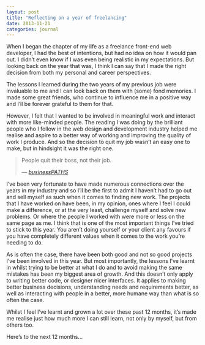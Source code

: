 ```yaml
---
layout: post
title: "Reflecting on a year of freelancing"
date: 2013-11-21
categories: journal
---
```


When I began the chapter of my life as a freelance front-end web developer, I had the best of intentions, but had no idea on how it would pan out. I didn’t even know if I was even being realistic in my expectations. But looking back on the year that was, I think I can say that I made the right decision from both my personal and career perspectives.

The lessons I learned during the two years of my previous job were invaluable to me and I can look back on them with (some)
fond memories. I made some great friends, who continue to influence me in a positive way and I’ll be forever grateful to
them for that.

However, I felt that I wanted to be involved in meaningful work and interact with more like-minded people. The reading I
was doing by the brilliant people who I follow in the web design and development industry helped me realise and aspire to
a better way of working and improving the quality of work I produce. And so the decision to quit my job wasn’t an easy one
to make, but in hindsight it was the right one.

<blockquote>
    <p>People quit their boss, not their job.</p>
    <cite>— <a href="http://businesspaths.net/Articles/12/people-quit-their-boss-not-their-job">businessPATHS</a></cite>
</blockquote>

I’ve been very fortunate to have made numerous connections over the years in my industry and so I’ll be the first to admit
I haven’t had to go out and sell myself as such when it comes to finding new work. The projects that I have worked on have
been, in my opinion, ones where I feel I could make a difference, or at the very least, challenge myself and solve new problems.
Or where the people I worked with were more or less on the same page as me. I think that is one of the most important things
I’ve tried to stick to this year. You aren’t doing yourself or your client any favours if you have completely different
values when it comes to the work you’re needing to do.

As is often the case, there have been both good and not so good projects I’ve been involved in this year. But most importantly,
the lessons I’ve learnt in whilst trying to be better at what I do and to avoid making the same mistakes has been my biggest
area of growth. And this doesn’t only apply to writing better code, or designer nicer interfaces. It applies to making better
business decisions, understanding needs and requirements better, as well as interacting with people in a better, more humane
way than what is so often the case.

Whilst I feel I’ve learnt and grown a lot over these past 12 months, it’s made me realise just how much more I can still
learn, not only by myself, but from others too.

Here’s to the next 12 months…
